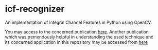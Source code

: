 icf-recognizer
==============
An implementation of Integral Channel Features in Python using OpenCV.

You may access to the concerned publication [here](http://vision.ucsd.edu/sites/default/files/dollarBMVC09ChnFtrs_0.pdf).
Another publication which was tremendously helpful in understanding the used technique and its concerned application
in this repository may be accessed from [here](http://www.markusmathias.de/publications/2013_ijcnn_traffic_signs.pdf)